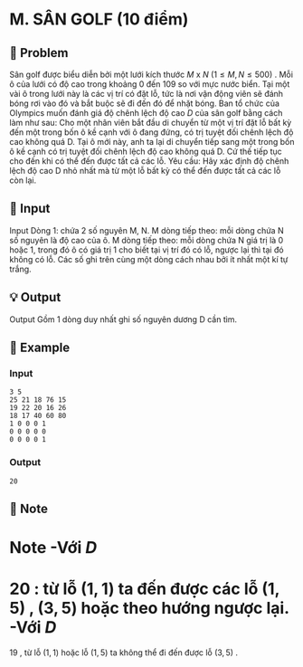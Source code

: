 # M. SÂN GOLF (10 điểm)

## 📖 Problem

Sân golf được biểu diễn bởi một lưới kích thước
$M$
x
$N$
$(1≤M,N≤500)$
. Mỗi ô của lưới có độ cao trong khoảng
$0$
đến
$109$
so với mực nước biển.
Tại một vài ô trong lưới này là các vị trí có đặt lỗ, tức là nơi vận động viên sẽ đánh bóng rơi vào đó và bắt buộc sẽ đi đến đó để nhặt bóng.
Ban tổ chức của Olympics muốn đánh giá độ chênh lệch độ cao
$D$
của sân golf bằng cách làm như sau:
Cho một nhân viên bắt đầu di chuyển từ một vị trí đặt lỗ bất kỳ đến một trong bốn ô kề cạnh với ô đang đứng, có trị tuyệt đối chênh lệch độ cao không quá D. Tại ô mới này, anh ta lại di chuyển tiếp sang một trong bốn ô kề cạnh có trị tuyệt đối chênh lệch độ cao không quá D. Cứ thế tiếp tục cho đến khi có thể đến được tất cả các lỗ.
Yêu cầu: Hãy xác định độ chênh lệch độ cao D nhỏ nhất mà từ một lỗ bất kỳ có thể đến được tất cả các lỗ còn lại.


## 🧩 Input

Input
Dòng 1: chứa 2 số nguyên M, N.
M dòng tiếp theo: mỗi dòng chứa N số nguyên là độ cao của ô.
M dòng tiếp theo: mỗi dòng chứa N giá trị là 0 hoặc 1, trong đó ô có giá trị 1 cho biết tại vị trí đó có lỗ, ngược lại thì tại đó không có lỗ. Các số ghi trên cùng một dòng cách nhau bởi ít nhất một kí tự trắng.


## 💡 Output

Output
Gồm 1 dòng duy nhất ghi số nguyên dương D cần tìm.


## 🧠 Example

### Input

```text
3 5
25 21 18 76 15
19 22 20 16 26
18 17 40 60 80
1 0 0 0 1
0 0 0 0 0
0 0 0 0 1
```

### Output

```text
20
```



## 📝 Note

Note
-Với
$D$
=
$20$
: từ lỗ
$(1, 1)$
ta đến được các lỗ
$(1, 5)$
,
$(3, 5)$
hoặc theo hướng ngược lại.
-Với
$D$
=
$19$
, từ lỗ
$(1, 1)$
hoặc lỗ
$(1, 5)$
ta không thể đi đến được lỗ
$(3, 5)$
.

